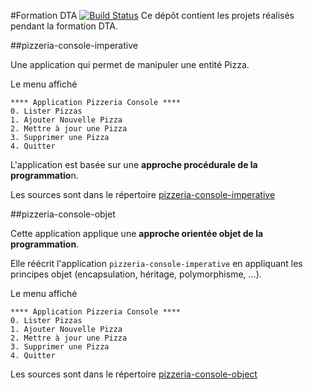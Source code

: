 #Formation DTA
[![Build Status](http://ns377570.ip-5-196-89.eu:8080/job/Albin%20Lemattre%20-%20Pizzeria%20-%20Build/badge/icon)](http://ns377570.ip-5-196-89.eu:8080/job/Albin%20Lemattre%20-%20Pizzeria%20-%20Build/) Ce dépôt contient les projets réalisés pendant la formation DTA.

##pizzeria-console-imperative

Une application qui permet de manipuler une entité Pizza.

Le menu affiché
```
**** Application Pizzeria Console ****
0. Lister Pizzas
1. Ajouter Nouvelle Pizza
2. Mettre à jour une Pizza
3. Supprimer une Pizza
4. Quitter
```

L'application est basée sur une **approche procédurale de la programmatio**n.

Les sources sont dans le répertoire [pizzeria-console-imperative](pizzeria-console-imperative)

##pizzeria-console-objet

Cette application applique une **approche orientée objet de la programmation**.

Elle réécrit l'application `pizzeria-console-imperative` en appliquant les principes objet (encapsulation, héritage, polymorphisme, ...).

Le menu affiché
```
**** Application Pizzeria Console ****
0. Lister Pizzas
1. Ajouter Nouvelle Pizza
2. Mettre à jour une Pizza
3. Supprimer une Pizza
4. Quitter
```
Les sources sont dans le répertoire [pizzeria-console-object](pizzeria-console-object)
